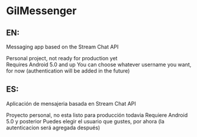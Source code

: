 # GilMessenger

## EN:
Messaging app based on the Stream Chat API

Personal project, not ready for production yet
<br>Requires Android 5.0 and up
You can choose whatever username you want, for now (authentication will be added in the future)

## ES:
Aplicación de mensajeria basada en Stream Chat API

Proyecto personal, no esta listo para producción todavia
Requiere Android 5.0 y posterior
Puedes elegir el usuario que gustes, por ahora (la autenticacion será agregada después)
